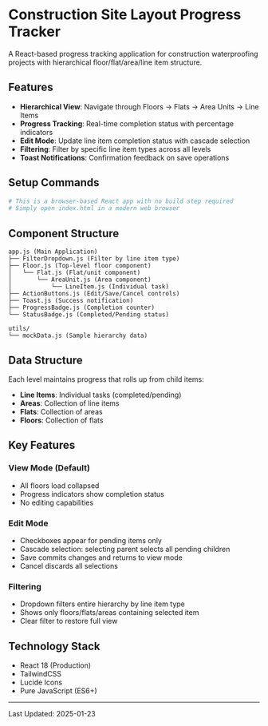 # Construction Site Layout Progress Tracker

A React-based progress tracking application for construction waterproofing projects with hierarchical floor/flat/area/line item structure.

## Features

- **Hierarchical View**: Navigate through Floors → Flats → Area Units → Line Items
- **Progress Tracking**: Real-time completion status with percentage indicators
- **Edit Mode**: Update line item completion status with cascade selection
- **Filtering**: Filter by specific line item types across all levels
- **Toast Notifications**: Confirmation feedback on save operations

## Setup Commands

```bash
# This is a browser-based React app with no build step required
# Simply open index.html in a modern web browser
```

## Component Structure

```
app.js (Main Application)
├── FilterDropdown.js (Filter by line item type)
├── Floor.js (Top-level floor component)
│   └── Flat.js (Flat/unit component)
│       └── AreaUnit.js (Area component)
│           └── LineItem.js (Individual task)
├── ActionButtons.js (Edit/Save/Cancel controls)
├── Toast.js (Success notification)
├── ProgressBadge.js (Completion counter)
└── StatusBadge.js (Completed/Pending status)

utils/
└── mockData.js (Sample hierarchy data)
```

## Data Structure

Each level maintains progress that rolls up from child items:
- **Line Items**: Individual tasks (completed/pending)
- **Areas**: Collection of line items
- **Flats**: Collection of areas
- **Floors**: Collection of flats

## Key Features

### View Mode (Default)
- All floors load collapsed
- Progress indicators show completion status
- No editing capabilities

### Edit Mode
- Checkboxes appear for pending items only
- Cascade selection: selecting parent selects all pending children
- Save commits changes and returns to view mode
- Cancel discards all selections

### Filtering
- Dropdown filters entire hierarchy by line item type
- Shows only floors/flats/areas containing selected item
- Clear filter to restore full view

## Technology Stack

- React 18 (Production)
- TailwindCSS
- Lucide Icons
- Pure JavaScript (ES6+)

---

Last Updated: 2025-01-23